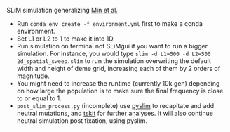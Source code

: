 
SLiM simulation generalizing [Min et al.](https://academic.oup.com/genetics/article/222/3/iyac139/6696215)

- Run `conda env create -f environment.yml` first to make a conda environment.
- Set L1 or L2 to 1 to make it into 1D.
- Run simulation on terminal not SLiMgui if you want to run a bigger simulation. For instance, you would type `slim -d L1=500 -d L2=500 2d_spatial_sweep.slim` to run the simulation overwriting the default width and height of deme grid, increasing each of them by 2 orders of magnitude.
- You might need to increase the runtime (currently 10k gen) depending on how large the population is to make sure the final frequency is close to or equal to 1.
- `post_slim_process.py` (incomplete) use [pyslim](https://tskit.dev/pyslim/docs/stable/tutorial.html) to recapitate and add neutral mutations, and [tskit](https://tskit.dev/tskit/docs/stable/introduction.html) for further analyses. It will also continue neutral simulation post fixation, using pyslim.

  
